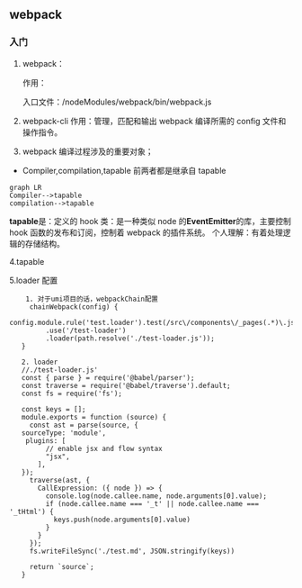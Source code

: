 ## webpack

### 入门

1. webpack：

   作用：

   入口文件：/nodeModules/webpack/bin/webpack.js

2. webpack-cli
   作用：管理，匹配和输出 webpack 编译所需的 config 文件和操作指令。

3. webpack 编译过程涉及的重要对象；

- Compiler,compilation,tapable
  前两者都是继承自 tapable

```
graph LR
Compiler-->tapable
compilation-->tapable

```

**tapable**是：定义的 hook 类：是一种类似 node 的**EventEmitter**的库，主要控制 hook 函数的发布和订阅，控制着 webpack 的插件系统。
个人理解：有着处理逻辑的存储结构。

4.tapable

5.loader 配置

```
    1. 对于umi项目的话，webpackChain配置
     chainWebpack(config) {
       config.module.rule('test.loader').test(/src\/components\/_pages(.*)\.js$/)
         .use('/test-loader')
         .loader(path.resolve('./test-loader.js'));
   }

   2. loader
   //./test-loader.js'
   const { parse } = require('@babel/parser');
   const traverse = require('@babel/traverse').default;
   const fs = require('fs');

   const keys = [];
   module.exports = function (source) {
     const ast = parse(source, {
   sourceType: 'module',
    plugins: [
         // enable jsx and flow syntax
         "jsx",
       ],
   });
     traverse(ast, {
       CallExpression: ({ node }) => {
         console.log(node.callee.name, node.arguments[0].value);
         if (node.callee.name === '_t' || node.callee.name === '_tHtml') {
           keys.push(node.arguments[0].value)
         }
       }
     });
     fs.writeFileSync('./test.md', JSON.stringify(keys))

     return `source`;
   }
```
